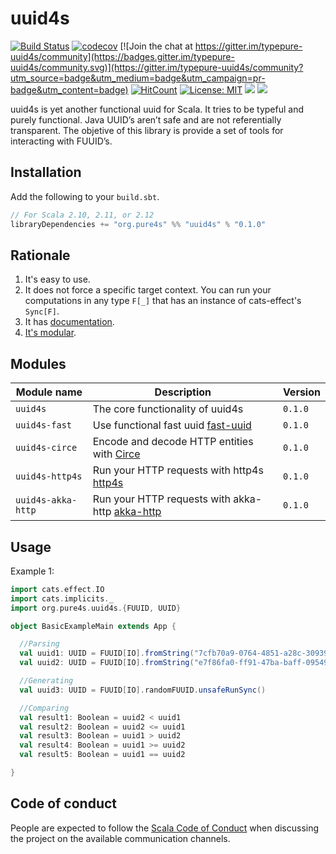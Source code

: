 # uuid4s

[![Build Status](https://travis-ci.org/typepure/uuid4s.svg?branch=master)](https://travis-ci.org/typepure/uuid4s)
[![codecov](https://codecov.io/gh/typepure/uuid4s/branch/master/graph/badge.svg)](https://codecov.io/gh/typepure/uuid4s)
[![Join the chat at https://gitter.im/typepure-uuid4s/community](https://badges.gitter.im/typepure-uuid4s/community.svg)](https://gitter.im/typepure-uuid4s/community?utm_source=badge&utm_medium=badge&utm_campaign=pr-badge&utm_content=badge)
[![HitCount](http://hits.dwyl.io/typepure/uuid4s.svg)](http://hits.dwyl.io/typepure/uuid4s)
[![License: MIT](https://img.shields.io/badge/License-MIT-yellow.svg)](https://opensource.org/licenses/MIT)
![](https://img.shields.io/github/issues-pr/typepure/uuid4s.svg)
![](https://img.shields.io/github/issues-raw/typepure/uuid4s.svg)


uuid4s is yet another functional uuid for Scala. It tries to be typeful and purely functional. Java UUID’s aren’t  safe  and are not referentially transparent. The objetive of this library is provide a set of tools for interacting with FUUID’s.
## Installation

Add the following to your `build.sbt`.

```scala
// For Scala 2.10, 2.11, or 2.12
libraryDependencies += "org.pure4s" %% "uuid4s" % "0.1.0"
```

## Rationale

1. It's easy to use.
3. It does not force a specific target context. You can run your computations in any type `F[_]` that has an instance of cats-effect's `Sync[F]`.
4. It has [documentation][docs].
5. [It's modular](#modules).

[docs]: http://pure4s.org/uuid4s/
[circe]: http://circe.io
[fast-uuid]: https://github.com/jchambers/fast-uuid
[http4s]: https://http4s.org/
[akka-http]: https://doc.akka.io/docs/akka-http/current/index.html?language=scala

## Modules

| Module name          | Description                                                  | Version |
| -------------------- | ------------------------------------------------------------ | ------- |
| `uuid4s`             | The core functionality of uuid4s                             | `0.1.0` |
| `uuid4s-fast`        | Use functional fast uuid  [fast-uuid][fast-uuid]             | `0.1.0` |
| `uuid4s-circe`       | Encode and decode HTTP entities with [Circe][circe]          | `0.1.0` |
| `uuid4s-http4s`      | Run your HTTP requests with http4s [http4s][http4s]          | `0.1.0` |
| `uuid4s-akka-http`   | Run your HTTP requests with akka-http [akka-http][akka-http] | `0.1.0` |


## Usage

Example 1:
```scala
import cats.effect.IO
import cats.implicits._
import org.pure4s.uuid4s.{FUUID, UUID}

object BasicExampleMain extends App {

  //Parsing
  val uuid1: UUID = FUUID[IO].fromString("7cfb70a9-0764-4851-a28c-309393aea2eb").unsafeRunSync()
  val uuid2: UUID = FUUID[IO].fromString("e7f86fa0-ff91-47ba-baff-0954957af20f").unsafeRunSync()

  //Generating
  val uuid3: UUID = FUUID[IO].randomFUUID.unsafeRunSync()

  //Comparing
  val result1: Boolean = uuid2 < uuid1
  val result2: Boolean = uuid2 <= uuid1
  val result3: Boolean = uuid1 > uuid2
  val result4: Boolean = uuid1 >= uuid2
  val result5: Boolean = uuid1 == uuid2

}
```

## Code of conduct

People are expected to follow the [Scala Code of Conduct] when discussing the project on the available communication channels.


[Scala Code of Conduct]: https://www.scala-lang.org/conduct/

